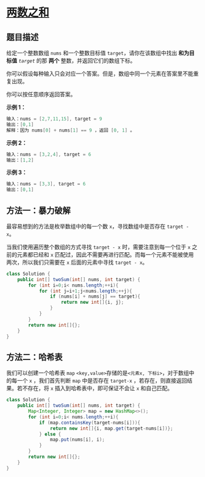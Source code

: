 # [ 两数之和](https://leetcode-cn.com/problems/two-sum/)

## 题目描述

给定一个整数数组 `nums` 和一个整数目标值 `target`，请你在该数组中找出 **和为目标值** *`target`* 的那 **两个** 整数，并返回它们的数组下标。

你可以假设每种输入只会对应一个答案。但是，数组中同一个元素在答案里不能重复出现。

你可以按任意顺序返回答案。

**示例 1：**

```java
输入：nums = [2,7,11,15], target = 9
输出：[0,1]
解释：因为 nums[0] + nums[1] == 9 ，返回 [0, 1] 。
```

**示例 2：**

```java
输入：nums = [3,2,4], target = 6
输出：[1,2]
```

**示例 3：**

```java
输入：nums = [3,3], target = 6
输出：[0,1]
```

## 方法一：暴力破解

最容易想到的方法是枚举数组中的每一个数 `x`，寻找数组中是否存在 `target - x`。

当我们使用遍历整个数组的方式寻找 `target - x` 时，需要注意到每一个位于 `x` 之前的元素都已经和 `x` 匹配过，因此不需要再进行匹配。而每一个元素不能被使用两次，所以我们只需要在 `x` 后面的元素中寻找 `target - x`。

```java
class Solution {
    public int[] twoSum(int[] nums, int target) {
        for (int i=0;i< nums.length;++i){
            for (int j=i+1;j<nums.length;++j){
                if (nums[i] + nums[j] == target){
                    return new int[]{i, j};
                }
            }
        }
        return new int[]{};
    }
}
```

## 方法二：哈希表

我们可以创建一个哈希表 `map` `<key,value>`存储的是`<元素x, 下标i>`，对于数组中的每一个 `x` ，我们首先判断 `map` 中是否存在 `target-x` ，若存在，则直接返回结果。若不存在，将 `x` 插入到哈希表中，即可保证不会让 `x` 和自己匹配。

```java
class Solution {
    public int[] twoSum(int[] nums, int target) {
        Map<Integer, Integer> map = new HashMap<>();
        for (int i=0;i< nums.length;++i){
            if (map.containsKey(target-nums[i])){
                return new int[]{i, map.get(target-nums[i])};
            } else {
                map.put(nums[i], i);
            }
        }
        return new int[]{};
    }
}
```

